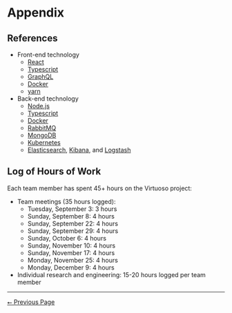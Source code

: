 # Appendix

## References

- Front-end technology
    - [React](https://reactjs.org)
    - [Typescript](https://www.typescriptlang.org)
    - [GraphQL](https://graphql.org)
    - [Docker](https://www.docker.com/why-docker)
    - [yarn](https://yarnpkg.com/en/)
- Back-end technology
    - [Node.js](https://nodejs.org/en/)
    - [Typescript](https://www.typescriptlang.org)
    - [Docker](https://www.docker.com/why-docker)
    - [RabbitMQ](https://www.rabbitmq.com)
    - [MongoDB](https://www.mongodb.com)
    - [Kubernetes](https://kubernetes.io)
    - [Elasticsearch](https://www.elastic.co/products/elasticsearch), [Kibana](https://www.elastic.co/products/kibana), and [Logstash](https://www.elastic.co/products/logstash)

## Log of Hours of Work

Each team member has spent 45+ hours on the Virtuoso project:

- Team meetings (35 hours logged):
    - Tuesday, September 3: 3 hours
    - Sunday, September 8: 4 hours
    - Sunday, September 22: 4 hours
    - Sunday, September 29: 4 hours
    - Sunday, October 6: 4 hours
    - Sunday, November 10: 4 hours
    - Sunday, November 17: 4 hours
    - Monday, November 25: 4 hours
    - Monday, December 9: 4 hours
- Individual research and engineering: 15-20 hours logged per team member

---

[⭠ Previous Page](09-budget.md)
